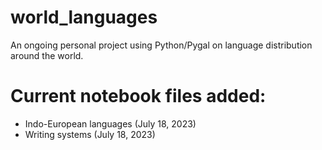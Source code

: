 # world_languages
An ongoing personal project using Python/Pygal on language distribution around the world.

# Current notebook files added:
- Indo-European languages (July 18, 2023)
- Writing systems (July 18, 2023)
